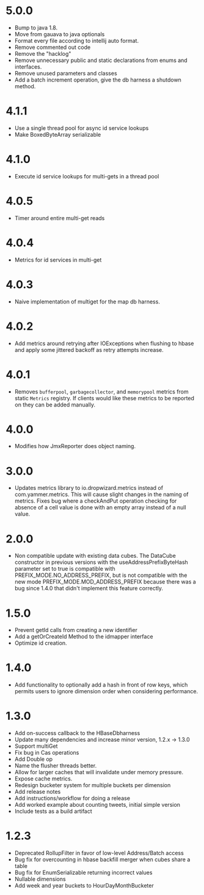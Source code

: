 5.0.0
=====
- Bump to java 1.8.
- Move from gauava to java optionals
- Format every file according to intellij auto format.
- Remove commented out code
- Remove the "hacklog"
- Remove unnecessary public and static declarations from enums and interfaces.
- Remove unused parameters and classes
- Add a batch increment operation, give the db harness a shutdown method.

4.1.1
=====
- Use a single thread pool for async id service lookups
- Make BoxedByteArray serializable

4.1.0
=====
- Execute id service lookups for multi-gets in a thread pool

4.0.5
=====
- Timer around entire multi-get reads

4.0.4
=====
- Metrics for id services in multi-get

4.0.3
=====
- Naive implementation of multiget for the map db harness.

4.0.2
=====
- Add metrics around retrying after IOExceptions when flushing to hbase
  and apply some jittered backoff as retry attempts increase.

4.0.1
=====
- Removes `bufferpool`, `garbagecollector`, and `memorypool` metrics from static `Metrics` registry. 
  If clients would like these metrics to be reported on they can be added manually.

4.0.0
=====
- Modifies how JmxReporter does object naming.

3.0.0
=====
- Updates metrics library to io.dropwizard.metrics instead of com.yammer.metrics. This will
cause slight changes in the naming of metrics. Fixes bug where a checkAndPut
operation checking for absence of a cell value is done with an empty array instead of
a null value.

2.0.0
=====
- Non compatible update with existing data cubes.  The DataCube constructor in
previous versions with the useAddressPrefixByteHash parameter set to true is
compatible with PREFIX_MODE.NO_ADDRESS_PREFIX, but is not compatible with the
new mode PREFIX_MODE.MOD_ADDRESS_PREFIX because there was a bug since 1.4.0
that didn't implement this feature correctly.

1.5.0
=====
- Prevent getId calls from creating a new identifier
- Add a getOrCreateId Method to the idmapper interface
- Optimize id creation.

1.4.0
=====
- Add functionality to optionally add a hash in front of row keys, which permits
users to ignore dimension order when considering performance.

1.3.0
=====
- Add on-success callback to the HBaseDbharness
- Update many dependencies and increase minor version, 1.2.x -> 1.3.0
- Support multiGet
- Fix bug in Cas operations
- Add Double op
- Name the flusher threads better.
- Allow for larger caches that will invalidate under memory pressure.
- Expose cache metrics.
- Redesign bucketer system for multiple buckets per dimension
- Add release notes
- Add instructions/workflow for doing a release
- Add worked example about counting tweets, initial simple version
- Include tests as a build artifact

1.2.3
=====
- Deprecated RollupFilter in favor of low-level Address/Batch access
- Bug fix for overcounting in hbase backfill merger when cubes share a table
- Bug fix for EnumSerializable returning incorrect values
- Nullable dimensions
- Add week and year buckets to HourDayMonthBucketer

